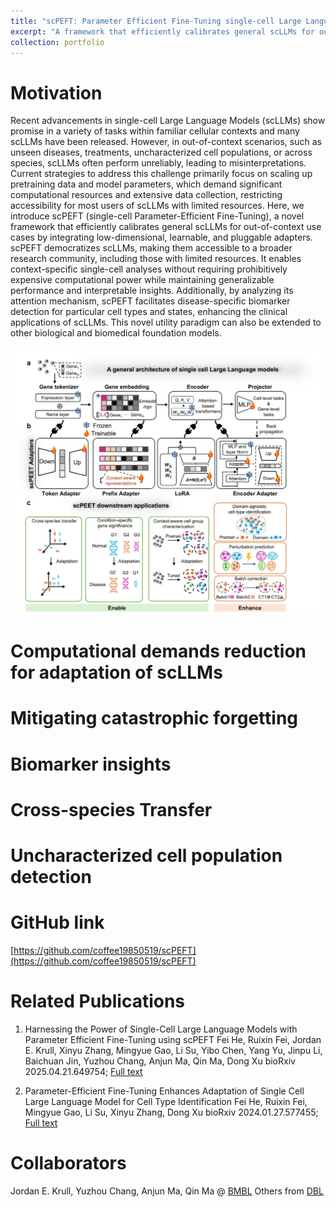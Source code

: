 ```yaml
---
title: "scPEFT: Parameter Efficient Fine-Tuning single-cell Large Language Models"
excerpt: "A framework that efficiently calibrates general scLLMs for out-of-context use cases <br/><img src='/images/scPEFT.jpg'>"
collection: portfolio
---
```


Motivation
======
Recent advancements in single-cell Large Language Models (scLLMs) show promise in a variety of tasks within familiar cellular contexts and many scLLMs have been released. 
However, in out-of-context scenarios, such as unseen diseases, treatments, uncharacterized cell populations, or across species, scLLMs often perform unreliably, leading to misinterpretations.
Current strategies to address this challenge primarily focus on scaling up pretraining data and model parameters, which demand significant computational resources and extensive data collection, restricting accessibility for most users of scLLMs with limited resources. 
Here, we introduce scPEFT (single-cell Parameter-Efficient Fine-Tuning), a novel framework that efficiently calibrates general scLLMs for out-of-context use cases by integrating low-dimensional, learnable, and pluggable adapters. 
scPEFT democratizes scLLMs, making them accessible to a broader research community, including those with limited resources. 
It enables context-specific single-cell analyses without requiring prohibitively expensive computational power while maintaining generalizable performance and interpretable insights. 
Additionally, by analyzing its attention mechanism, scPEFT facilitates disease-specific biomarker detection for particular cell types and states, enhancing the clinical applications of scLLMs. 
This novel utility paradigm can also be extended to other biological and biomedical foundation models. 

![scPEFT: Parameter Efficient Fine-Tuning single-cell Large Language Models](/images/scPEFT.jpg)


Computational demands reduction for adaptation of scLLMs
======


Mitigating catastrophic forgetting
======


Biomarker insights
======


Cross-species Transfer
======


Uncharacterized cell population detection
======


GitHub link
======
[https://github.com/coffee19850519/scPEFT](https://github.com/coffee19850519/scPEFT)

Related Publications
======
1. Harnessing the Power of Single-Cell Large Language Models with Parameter Efficient Fine-Tuning using scPEFT
Fei He, Ruixin Fei, Jordan E. Krull, Xinyu Zhang, Mingyue Gao, Li Su, Yibo Chen, Yang Yu, Jinpu Li, Baichuan Jin, Yuzhou Chang, Anjun Ma, Qin Ma, Dong Xu
bioRxiv 2025.04.21.649754; [Full text](https://www.biorxiv.org/content/10.1101/2025.04.21.649754v1.full.pdf)

2. Parameter-Efficient Fine-Tuning Enhances Adaptation of Single Cell Large Language Model for Cell Type Identification
Fei He, Ruixin Fei, Mingyue Gao, Li Su, Xinyu Zhang, Dong Xu
bioRxiv 2024.01.27.577455; [Full text](https://www.biorxiv.org/content/10.1101/2024.01.27.577455v1.full.pdf)

Collaborators
======
Jordan E. Krull, Yuzhou Chang, Anjun Ma, Qin Ma @ [BMBL](https://u.osu.edu/bmbl/lab-members/current-people/)
Others from [DBL](https://digbio.missouri.edu/our-team/)